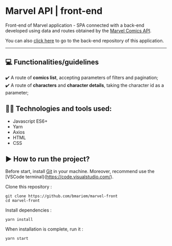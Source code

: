# Marvel API | front-end

Front-end of Marvel application - SPA connected with a back-end developed using data and routes obtained by the [Marvel Comics API](https://lereacteur-marvel-api.herokuapp.com/).

You can also [click here](https://github.com/bmariem/marvel) to go to the back-end repository of this application.<hr>

## 💻 Functionalities/guidelines

✔️ A route of **comics list**, accepting parameters of filters and pagination;<br>
✔️ A route of **characters** and **character details**, taking the character id as a parameter;<br>

## 👩‍💻 Technologies and tools used:

- Javascript ES6+
- Yarn
- Axios
- HTML
- CSS

## ▶️ How to run the project?

Before start, install [Git](https://git-scm.com/) in your machine.
Moreover, recommend use the [VSCode terminal}(https://code.visualstudio.com/).

Clone this repository :

```
git clone https://github.com/bmariem/marvel-front
cd marvel-front
```

Install dependencies :

```
yarn install
```

When installation is complete, run it :

```
yarn start
```
